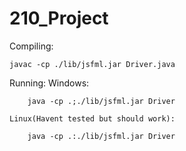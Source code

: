 # 210_Project

Compiling:

    javac -cp ./lib/jsfml.jar Driver.java

Running:
    Windows:

        java -cp .;./lib/jsfml.jar Driver

    Linux(Havent tested but should work):

        java -cp .:./lib/jsfml.jar Driver

